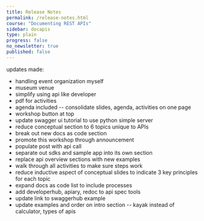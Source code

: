 ```yaml
---
title: Release Notes
permalink: /release-notes.html
course: "Documenting REST APIs"
sidebar: docapis
type: plain
progress: false
no_newsletter: true
published: false
---
```



updates made:

- handling event organization myself
- museum venue
- simplify using api like developer
- pdf for activities
- agenda included -- consolidate slides, agenda, activities on one page
- workshop button at top
- update swagger ui tutorial to use python simple server
- reduce conceptual section to 6 topics unique to APIs
- break out new docs as code section
- promote this workshop through announcement
- populate post with api call
- separate out sdks and sample app into its own section
- replace api overview sections with new examples
- walk through all activities to make sure steps work
- reduce inductive aspect of conceptual slides to indicate 3 key principles for each topic
- expand docs as code list to include processes
- add developerhub, apiary, redoc to api spec tools
- update link to swaggerhub example
- update examples and order on intro section -- kayak instead of calculator, types of apis
